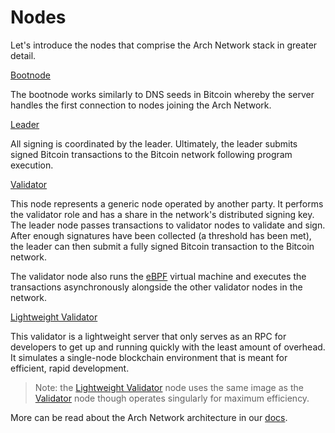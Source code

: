 # Nodes

Let's introduce the nodes that comprise the Arch Network stack in greater detail.

[Bootnode]

The bootnode works similarly to DNS seeds in Bitcoin whereby the server handles the first connection to nodes joining the Arch Network.

[Leader]

All signing is coordinated by the leader. Ultimately, the leader submits signed Bitcoin transactions to the Bitcoin network following program execution.
    
[Validator]
  
This node represents a generic node operated by another party. It performs the validator role and has a share in the network's distributed signing key. The leader node passes transactions to validator nodes to validate and sign. After enough signatures have been collected (a threshold has been met), the leader can then submit a fully signed Bitcoin transaction to the Bitcoin network.

The validator node also runs the [eBPF] virtual machine and executes the transactions asynchronously alongside the other validator nodes in the network.

[Lightweight Validator]

This validator is a lightweight server that only serves as an RPC for developers to get up and running quickly with the least amount of overhead. It simulates a single-node blockchain environment that is meant for efficient, rapid development.

> Note: the [Lightweight Validator] node uses the same image as the [Validator] node though operates singularly for maximum efficiency.
 
More can be read about the Arch Network architecture in our [docs].

<!-- External -->
[docs]: https://docs.arch.network
[eBPF]: https://ebpf.io/
[Bootnode]: https://github.com/Arch-Network/arch-cli/blob/main/templates/bootnode.sh
[Leader]: https://github.com/Arch-Network/arch-cli/blob/main/templates/leader.sh
[Validator]: https://github.com/Arch-Network/arch-cli/blob/main/templates/validator.sh
[Lightweight Validator]: https://github.com/Arch-Network/arch-cli/blob/main/templates/validator.sh
